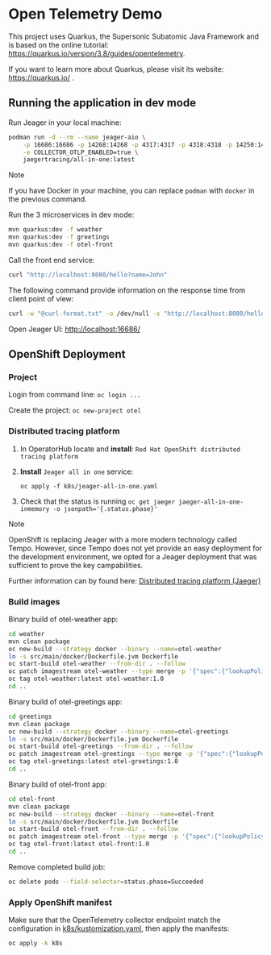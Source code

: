 # Open Telemetry Demo

This project uses Quarkus, the Supersonic Subatomic Java Framework and is based on the online tutorial: https://quarkus.io/version/3.8/guides/opentelemetry.

If you want to learn more about Quarkus, please visit its website: https://quarkus.io/ .

## Running the application in dev mode

Run Jeager in your local machine:

```sh
podman run -d --rm --name jeager-aio \
    -p 16686:16686 -p 14268:14268 -p 4317:4317 -p 4318:4318 -p 14250:14250 \
    -e COLLECTOR_OTLP_ENABLED=true \
    jaegertracing/all-in-one:latest
```

> [!NOTE]
> If you have Docker in your machine, you can replace `podman` with `docker` in the previous command.

Run the 3 microservices in dev mode:

```sh
mvn quarkus:dev -f weather
mvn quarkus:dev -f greetings
mvn quarkus:dev -f otel-front
```

Call the front end service:

```sh
curl "http://localhost:8080/hello?name=John"
```

The following command provide information on the response time from client point of view:

```sh
curl -w "@curl-format.txt" -o /dev/null -s "http://localhost:8080/hello?name=John"
```

Open Jeager UI: [http://localhost:16686/]()

## OpenShift Deployment

### Project

Login from command line: `oc login ...`

Create the project: `oc new-project otel`

### Distributed tracing platform

1. In OperatorHub locate and **install**: `Red Hat OpenShift distributed tracing platform`

2. **Install** `Jeager all in one` service:

   ```
   oc apply -f k8s/jeager-all-in-one.yaml
   ```

3. Check that the status is running `oc get jaeger jaeger-all-in-one-inmemory -o jsonpath='{.status.phase}'`


> [!NOTE] 
> OpenShift is replacing Jeager with a more modern technology called Tempo. However, since Tempo does not yet provide an easy deployment for the development environment, we opted for a Jeager deployment that was sufficient to prove the key campabilities.

Further information can by found here: [Distributed tracing platform (Jaeger)](https://access.redhat.com/documentation/en-us/openshift_container_platform/4.15/html/distributed_tracing/distributed-tracing-platform-jaeger#doc-wrapper)

### Build images

Binary build of otel-weather app:

```sh
cd weather
mvn clean package
oc new-build --strategy docker --binary --name=otel-weather
ln -s src/main/docker/Dockerfile.jvm Dockerfile
oc start-build otel-weather --from-dir . --follow
oc patch imagestream otel-weather --type merge -p '{"spec":{"lookupPolicy":{"local":true}}}'
oc tag otel-weather:latest otel-weather:1.0
cd ..
```

Binary build of otel-greetings app:

```sh
cd greetings
mvn clean package
oc new-build --strategy docker --binary --name=otel-greetings
ln -s src/main/docker/Dockerfile.jvm Dockerfile
oc start-build otel-greetings --from-dir . --follow
oc patch imagestream otel-greetings --type merge -p '{"spec":{"lookupPolicy":{"local":true}}}'
oc tag otel-greetings:latest otel-greetings:1.0
cd ..
```

Binary build of otel-front app:

```sh
cd otel-front
mvn clean package
oc new-build --strategy docker --binary --name=otel-front
ln -s src/main/docker/Dockerfile.jvm Dockerfile
oc start-build otel-front --from-dir . --follow
oc patch imagestream otel-front --type merge -p '{"spec":{"lookupPolicy":{"local":true}}}'
oc tag otel-front:latest otel-front:1.0
cd ..
```

Remove completed build job:

```sh
oc delete pods --field-selector=status.phase=Succeeded
```

### Apply OpenShift manifest

Make sure that the OpenTelemetry collector endpoint match the configuration in [k8s/kustomization.yaml](), then apply the manifests:

```sh
oc apply -k k8s
```
